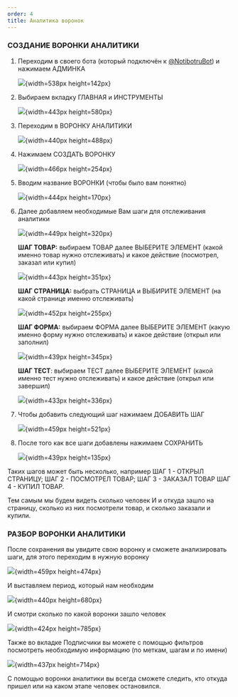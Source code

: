 ```yaml
---
order: 4
title: Аналитика воронок
---
```


### СОЗДАНИЕ ВОРОНКИ АНАЛИТИКИ

1. Переходим в своего бота (который подключён к [@NotibotruBot](https://t.me/NotibotruBot)) и нажимаем АДМИНКА

   ![](./_index-2.jpeg){width=538px height=142px}

2. Выбираем вкладку ГЛАВНАЯ и ИНСТРУМЕНТЫ

   ![](./analitika-voronok.jpeg){width=443px height=580px}

3. Переходим в ВОРОНКУ АНАЛИТИКИ

   ![](./analitika-voronok-2.jpeg){width=440px height=488px}

4. Нажимаем СОЗДАТЬ ВОРОНКУ

   ![](./analitika-voronok-3.jpeg){width=466px height=254px}

5. Вводим название ВОРОНКИ (чтобы было вам понятно)

   ![](./analitika-voronok-4.jpeg){width=444px height=170px}

6. Далее добавляем необходимые Вам шаги для отслеживания аналитики

   ![](./analitika-voronok-5.jpeg){width=449px height=320px}

   **ШАГ ТОВАР:** выбираем ТОВАР далее ВЫБЕРИТЕ ЭЛЕМЕНТ (какой именно товар нужно отслеживать) и какое действие (посмотрел, заказал или купил)

   ![](./analitika-voronok-6.jpeg){width=443px height=351px}

   **ШАГ СТРАНИЦА:** выбрать СТРАНИЦА и ВЫБИРИТЕ ЭЛЕМЕНТ (на какой странице именно отслеживать)

   ![](./analitika-voronok-7.jpeg){width=452px height=255px}

   **ШАГ ФОРМА:** выбираем ФОРМА далее ВЫБЕРИТЕ ЭЛЕМЕНТ (какую именно форму нужно отслеживать) и какое действие (открыл или заполнил)

   ![](./analitika-voronok-8.jpeg){width=439px height=345px}

   **ШАГ ТЕСТ**: выбираем ТЕСТ далее ВЫБЕРИТЕ ЭЛЕМЕНТ (какой именно тест нужно отслеживать) и какое действие (открыл или завершил)

   ![](./analitika-voronok-9.jpeg){width=433px height=336px}

7. Чтобы добавить следующий шаг нажимаем ДОБАВИТЬ ШАГ

   ![](./analitika-voronok-10.jpeg){width=459px height=521px}

8. После того как все шаги добавлены нажимаем СОХРАНИТЬ

   ![](./analitika-voronok-11.jpeg){width=439px height=135px}

Таких шагов может быть несколько, например ШАГ 1 - ОТКРЫЛ СТРАНИЦУ; ШАГ 2 - ПОСМОТРЕЛ ТОВАР; ШАГ 3 - ЗАКАЗАЛ ТОВАР ШАГ 4 - КУПИЛ ТОВАР.

Тем самым мы будем видеть сколько человек И и откуда зашло на страницу, сколько из них посмотрели товар, и сколько заказали и купили.

### РАЗБОР ВОРОНКИ АНАЛИТИКИ

После сохранения вы увидите свою воронку и сможете анализировать шаги, для этого переходим в нужную воронку

![](./analitika-voronok-12.jpeg){width=459px height=474px}

И выставляем период, который нам необходим

![](./analitika-voronok-13.jpeg){width=440px height=680px}

И смотри сколько по какой воронки зашло человек

![](./analitika-voronok-14.jpeg){width=424px height=785px}

Также во вкладке Подписчики вы можете с помощью фильтров посмотреть необходимую информацию (по меткам, шагам и по имени)

![](./analitika-voronok-15.jpeg){width=437px height=714px}

С помощью воронки аналитики вы всегда сможете следить, кто откуда пришел или на каком этапе человек остановился.



